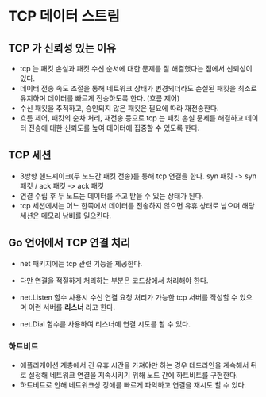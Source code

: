 # TCP 데이터 스트림
## TCP 가 신뢰성 있는 이유
- tcp 는 패킷 손실과 패킷 수신 순서에 대한 문제를 잘 해결했다는 점에서 신뢰성이 있다.
- 데이터 전송 속도 조절을 통해 네트워크 상태가 변경되더라도 손실된 패킷을 최소로 유지하며 데이터를 빠르게 전송하도록 한다. (흐름 제어)
- 수신 패킷을 추적하고, 승인되지 않은 패킷은 필요에 따라 재전송한다.
- 흐름 제어, 패킷의 순차 처리, 재전송 등으로 tcp 는 패킷 손실 문제를 해결하고 데이터 전송에 대한 신뢰도를 높여 데이터에 집중할 수 있도록 한다.

## TCP 세션
- 3방향 핸드셰이크(두 노드간 패킷 전송)를 통해 tcp 연결을 한다. syn 패킷 -> syn 패킷 / ack 패킷 -> ack 패킷
- 연결 수립 후 두 노드는 데이터를 주고 받을 수 있는 상태가 된다.
- tcp 세션에서는 어느 한쪽에서 데이터를 전송하지 않으면 유휴 상태로 남으며 해당 세션은 메모리 낭비를 일으킨다.

## Go 언어에서 TCP 연결 처리
- net 패키지에는 tcp 관련 기능을 제공한다.
- 다만 연결을 적절하게 처리하는 부분은 코드상에서 처리해야 한다.

- net.Listen 함수 사용시 수신 연결 요청 처리가 가능한 tcp 서버를 작성할 수 있으며 이런 서버를 **리스너** 라고 한다.
- net.Dial 함수를 사용하여 리스너에 연결 시도를 할 수 있다.

### 하트비트
- 애플리케이션 계층에서 긴 유휴 시간을 가져야만 하는 경우 데드라인을 계속해서 뒤로 설정해 네트워크 연결을 지속시키기 위해 노드 간에 하트비트를 구현한다.
- 하트비트로 인해 네트워크상 장애를 빠르게 파악하고 연결을 재시도 할 수 있다.

